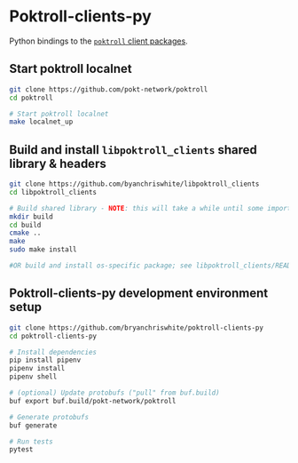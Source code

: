 # Poktroll-clients-py

Python bindings to the [`poktroll` client packages](https://pkg.go.dev/github.com/pokt-network/poktroll@v0.0.10/pkg/client).

## Start poktroll localnet
```bash
git clone https://github.com/pokt-network/poktroll
cd poktroll

# Start poktroll localnet
make localnet_up
```

## Build and install `libpoktroll_clients` shared library & headers
```bash
git clone https://github.com/byanchriswhite/libpoktroll_clients
cd libpoktroll_clients

# Build shared library - NOTE: this will take a while until some import optimizations are done.
mkdir build
cd build
cmake ..
make
sudo make install

#OR build and install os-specific package; see libpoktroll_clients/README.md.
```

## Poktroll-clients-py development environment setup
```bash
git clone https://github.com/bryanchriswhite/poktroll-clients-py
cd poktroll-clients-py

# Install dependencies
pip install pipenv
pipenv install
pipenv shell

# (optional) Update protobufs ("pull" from buf.build)
buf export buf.build/pokt-network/poktroll

# Generate protobufs
buf generate

# Run tests
pytest
```
